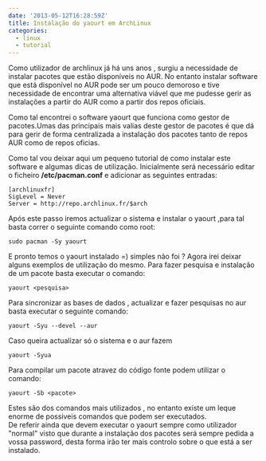 ```yaml
---
date: '2013-05-12T16:28:59Z'
title: Instalação do yaourt em ArchLinux
categories:
  - linux
  - tutorial
---
```


Como utilizador de archlinux já há uns anos , surgiu a necessidade de instalar pacotes que estão disponíveis no AUR.
No entanto instalar software que está disponível no AUR pode ser um pouco demoroso e tive necessidade de encontrar uma
alternativa viável que me pudesse gerir as instalações a partir do AUR como a partir dos repos oficiais.

Como tal encontrei o software yaourt que funciona como gestor de pacotes.Umas das principais mais valias deste gestor
de pacotes é que dá para gerir de forma centralizada a instalação dos pacotes tanto de repos AUR como de repos oficias.

Como tal vou deixar aqui um pequeno tutorial de como instalar este software e algumas dicas de utilização.
Inicialmente será necessário editar o ficheiro **/etc/pacman.conf** e adicionar as seguintes entradas:

```shell
[archlinuxfr]
SigLevel = Never
Server = http://repo.archlinux.fr/$arch
```

Após este passo iremos actualizar o sistema e instalar o yaourt ,para tal basta correr o seguinte comando como root:

` sudo pacman -Sy yaourt `

E pronto temos o yaourt instalado =) simples não foi ?
Agora irei deixar alguns exemplos de utilização do mesmo. Para fazer pesquisa e
instalação de um pacote basta executar o comando:

`yaourt <pesquisa>`

Para sincronizar as bases de dados , actualizar e fazer pesquisas no aur basta executar o seguinte comando:

`yaourt -Syu --devel --aur`

Caso queira actualizar só o sistema e o aur fazem

`yaourt -Syua`

Para compilar um pacote atravez do código fonte podem utilizar o comando:

`yaourt -Sb <pacote>`

Estes são dos comandos mais utilizados , no entanto existe um leque enorme de
possiveis comandos que podem ser executados. \
De referir ainda que devem executar o yaourt sempre como utilizador "normal"
visto que durante a instalação dos pacotes será sempre pedida a vossa password,
 desta forma irão ter mais controlo sobre o que está a ser instalado.
